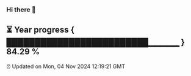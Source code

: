 ### Hi there 👋
⏳ Year progress { █████████████████████████▁▁▁▁▁ } 84.29 %
---
⏰ Updated on Mon, 04 Nov 2024 12:19:21 GMT


